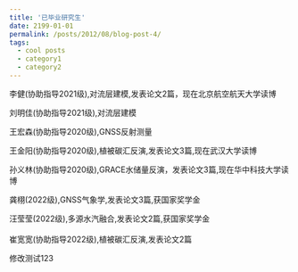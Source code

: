 ```yaml
---
title: '已毕业研究生'
date: 2199-01-01
permalink: /posts/2012/08/blog-post-4/
tags:
  - cool posts
  - category1
  - category2
---
```

李健(协助指导2021级),对流层建模,发表论文2篇，现在北京航空航天大学读博    
    
刘明佳(协助指导2021级),对流层建模         
    
王宏森(协助指导2020级),GNSS反射测量      
      
王金阳(协助指导2020级),植被碳汇反演,发表论文3篇,现在武汉大学读博      
     
孙义林(协助指导2020级),GRACE水储量反演，发表论文3篇,现在华中科技大学读博        
      
龚栩(2022级),GNSS气象学,发表论文3篇,获国家奖学金     
    
汪莹莹(2022级),多源水汽融合,发表论文2篇,获国家奖学金     
                     
崔宽宽(协助指导2022级),植被碳汇反演,发表论文2篇

修改测试123     
      
<br>
